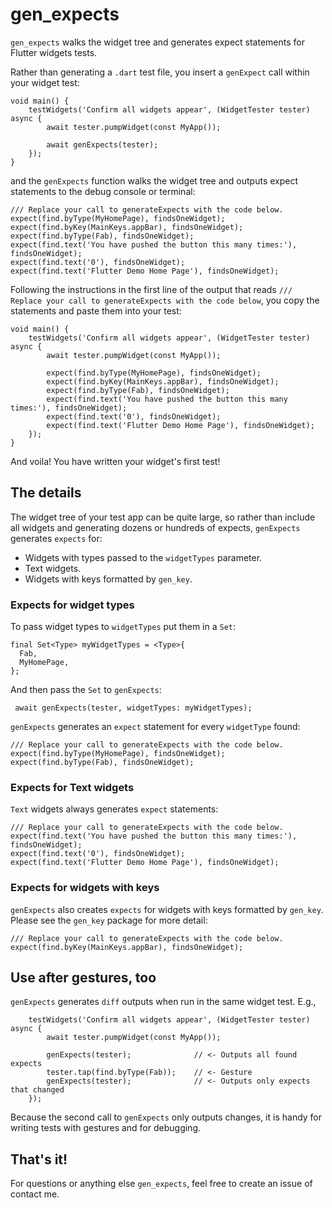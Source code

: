 # gen_expects

`gen_expects` walks the widget tree and generates expect statements for Flutter widgets tests.

Rather than generating a `.dart` test file, you insert a `genExpect` call within your widget test:

    void main() {
        testWidgets('Confirm all widgets appear', (WidgetTester tester) async {
            await tester.pumpWidget(const MyApp());

            await genExpects(tester);
        });
    }

and the `genExpects` function walks the widget tree and outputs expect statements to the debug console or terminal:

	/// Replace your call to generateExpects with the code below.
	expect(find.byType(MyHomePage), findsOneWidget);
	expect(find.byKey(MainKeys.appBar), findsOneWidget);
	expect(find.byType(Fab), findsOneWidget);
	expect(find.text('You have pushed the button this many times:'), findsOneWidget);
	expect(find.text('0'), findsOneWidget);
	expect(find.text('Flutter Demo Home Page'), findsOneWidget);

Following the instructions in the first line of the output that reads `/// Replace your call to generateExpects with the code below`, you copy the statements and paste them into your test:

    void main() {
        testWidgets('Confirm all widgets appear', (WidgetTester tester) async {
            await tester.pumpWidget(const MyApp());

	        expect(find.byType(MyHomePage), findsOneWidget);
	        expect(find.byKey(MainKeys.appBar), findsOneWidget);
	        expect(find.byType(Fab), findsOneWidget);
	        expect(find.text('You have pushed the button this many times:'), findsOneWidget);
	        expect(find.text('0'), findsOneWidget);
	        expect(find.text('Flutter Demo Home Page'), findsOneWidget);
        });
    }

And voila! You have written your widget's first test!

## The details

The widget tree of your test app can be quite large, so rather than include all widgets and generating dozens or hundreds of expects, `genExpects` generates `expects` for:

- Widgets with types passed to the `widgetTypes` parameter.
- Text widgets.
- Widgets with keys formatted by `gen_key`.

### Expects for widget types

To pass widget types to `widgetTypes` put them in a `Set`:

    final Set<Type> myWidgetTypes = <Type>{
      Fab,
      MyHomePage,
    };

And then pass the `Set` to `genExpects`:

     await genExpects(tester, widgetTypes: myWidgetTypes);

`genExpects` generates an `expect` statement for every `widgetType` found:

	/// Replace your call to generateExpects with the code below.
	expect(find.byType(MyHomePage), findsOneWidget);
	expect(find.byType(Fab), findsOneWidget);

### Expects for Text widgets

`Text` widgets always generates `expect` statements:

	/// Replace your call to generateExpects with the code below.
	expect(find.text('You have pushed the button this many times:'), findsOneWidget);
	expect(find.text('0'), findsOneWidget);
	expect(find.text('Flutter Demo Home Page'), findsOneWidget);

### Expects for widgets with keys

`genExpects` also creates `expects` for widgets with keys formatted by `gen_key`. Please see the `gen_key` package for more detail:

	/// Replace your call to generateExpects with the code below.
	expect(find.byKey(MainKeys.appBar), findsOneWidget);

## Use after gestures, too

`genExpects` generates `diff` outputs when run in the same widget test. E.g.,

        testWidgets('Confirm all widgets appear', (WidgetTester tester) async {
            await tester.pumpWidget(const MyApp());

	        genExpects(tester);              // <- Outputs all found expects
	        tester.tap(find.byType(Fab));    // <- Gesture
	        genExpects(tester);              // <- Outputs only expects that changed
        });

Because the second call to `genExpects` only outputs changes, it is handy for writing tests with gestures and for debugging.

## That's it!

For questions or anything else `gen_expects`, feel free to create an issue of contact me.



